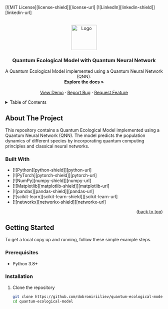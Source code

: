 <a name="readme-top"></a>

<!-- PROJECT SHIELDS -->
<!--
*** I'm using markdown "reference style" links for readability.
*** Reference links are enclosed in brackets [ ] instead of parentheses ( ).
*** See https://www.markdownguide.org/basic-syntax/#reference-style-links
-->

[![MIT License][license-shield]][license-url]
[![LinkedIn][linkedin-shield]][linkedin-url]

<br />
<div align="center">
  <a href="https://github.com/dobromiriiliev/quantum-ecological-model">
    <img src="images/logo.png" alt="Logo" width="80" height="80">
  </a>

  <h3 align="center">Quantum Ecological Model with Quantum Neural Network</h3>

  <p align="center">
    A Quantum Ecological Model implemented using a Quantum Neural Network (QNN).
    <br />
    <a href="https://github.com/dobromiriiliev/quantum-ecological-model"><strong>Explore the docs »</strong></a>
    <br />
    <br />
    <a href="https://github.com/dobromiriiliev/quantum-ecological-model">View Demo</a>
    ·
    <a href="https://github.com/dobromiriiliev/quantum-ecological-model/issues">Report Bug</a>
    ·
    <a href="https://github.com/dobromiriiliev/quantum-ecological-model/issues">Request Feature</a>
  </p>
</div>

<!-- TABLE OF CONTENTS -->
<details>
  <summary>Table of Contents</summary>
  <ol>
    <li>
      <a href="#about-the-project">About The Project</a>
      <ul>
        <li><a href="#built-with">Built With</a></li>
      </ul>
    </li>
    <li>
      <a href="#getting-started">Getting Started</a>
      <ul>
        <li><a href="#prerequisites">Prerequisites</a></li>
        <li><a href="#installation">Installation</a></li>
      </ul>
    </li>
    <li><a href="#usage">Usage</a></li>
    <li><a href="#roadmap">Roadmap</a></li>
    <li><a href="#contributing">Contributing</a></li>
    <li><a href="#license">License</a></li>
    <li><a href="#contact">Contact</a></li>
    <li><a href="#acknowledgments">Acknowledgments</a></li>
  </ol>
</details>

<!-- ABOUT THE PROJECT -->
## About The Project

This repository contains a Quantum Ecological Model implemented using a Quantum Neural Network (QNN). The model predicts the population dynamics of different species by incorporating quantum computing principles and classical neural networks.

### Built With

* [![Python][python-shield]][python-url]
* [![PyTorch][pytorch-shield]][pytorch-url]
* [![NumPy][numpy-shield]][numpy-url]
* [![Matplotlib][matplotlib-shield]][matplotlib-url]
* [![pandas][pandas-shield]][pandas-url]
* [![scikit-learn][scikit-learn-shield]][scikit-learn-url]
* [![networkx][networkx-shield]][networkx-url]

<p align="right">(<a href="#readme-top">back to top</a>)</p>

<!-- GETTING STARTED -->
## Getting Started

To get a local copy up and running, follow these simple example steps.

### Prerequisites

- Python 3.8+

### Installation

1. Clone the repository
   ```sh
   git clone https://github.com/dobromiriiliev/quantum-ecological-model.git
   cd quantum-ecological-model

